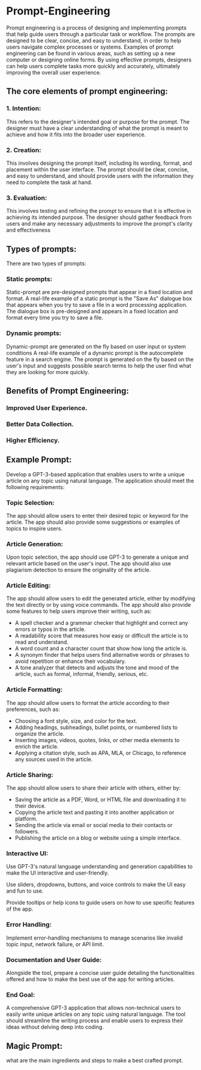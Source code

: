 # Prompt-Engineering
Prompt engineering is a process of designing and implementing prompts that help guide users through a particular task or workflow. The prompts are designed to be clear, concise, and easy to understand, in order to help users navigate complex processes or systems. Examples of prompt engineering can be found in various areas, such as setting up a new computer or designing online forms. By using effective prompts, designers can help users complete tasks more quickly and accurately, ultimately improving the overall user experience.

## The core elements of prompt engineering:

### 1. Intention:
This refers to the designer's intended goal or purpose for the prompt. The designer must have a clear understanding of what the prompt is meant to achieve and how it fits into the broader user experience.

### 2. Creation:
This involves designing the prompt itself, including its wording, format, and placement within the user interface. The prompt should be clear, concise, and easy to understand, and should provide users with the information they need to complete the task at hand.

### 3. Evaluation: 
This involves testing and refining the prompt to ensure that it is effective in achieving its intended purpose. The designer should gather feedback from users and make any necessary adjustments to improve the prompt's clarity and effectiveness

## Types of prompts:
There are two types of prompts:

### Static prompts:
Static-prompt are pre-designed prompts that appear in a fixed location and format. A real-life example of a static prompt is the "Save As" dialogue box that appears when you try to save a file in a word processing application. The dialogue box is pre-designed and appears in a fixed location and format every time you try to save a file. 

### Dynamic prompts:
Dynamic-prompt are generated on the fly based on user input or system conditions
A real-life example of a dynamic prompt is the autocomplete feature in a search engine. The prompt is generated on the fly based on the user's input and suggests possible search terms to help the user find what they are looking for more quickly.

## Benefits of Prompt Engineering:
### Improved User Experience.
### Better Data Collection.
### Higher Efficiency.

## Example Prompt:

Develop a GPT-3-based application that enables users to write a unique article on any topic using natural language. The application should meet the following requirements:

### Topic Selection: 
The app should allow users to enter their desired topic or keyword for the article. The app should also provide some suggestions or examples of topics to inspire users.

### Article Generation: 
Upon topic selection, the app should use GPT-3 to generate a unique and relevant article based on the user's input. The app should also use plagiarism detection to ensure the originality of the article.

### Article Editing:
The app should allow users to edit the generated article, either by modifying the text directly or by using voice commands. The app should also provide some features to help users improve their writing, such as:

- A spell checker and a grammar checker that highlight and correct any errors or typos in the article.
- A readability score that measures how easy or difficult the article is to read and understand.
- A word count and a character count that show how long the article is.
- A synonym finder that helps users find alternative words or phrases to avoid repetition or enhance their vocabulary.
- A tone analyzer that detects and adjusts the tone and mood of the article, such as formal, informal, friendly, serious, etc.

### Article Formatting: 
The app should allow users to format the article according to their preferences, such as:

- Choosing a font style, size, and color for the text.
- Adding headings, subheadings, bullet points, or numbered lists to organize the article.
- Inserting images, videos, quotes, links, or other media elements to enrich the article.
- Applying a citation style, such as APA, MLA, or Chicago, to reference any sources used in the article.

### Article Sharing: 
The app should allow users to share their article with others, either by:

- Saving the article as a PDF, Word, or HTML file and downloading it to their device.
- Copying the article text and pasting it into another application or platform.
- Sending the article via email or social media to their contacts or followers.
- Publishing the article on a blog or website using a simple interface.

### Interactive UI:

Use GPT-3's natural language understanding and generation capabilities to make the UI interactive and user-friendly.

Use sliders, dropdowns, buttons, and voice controls to make the UI easy and fun to use.

Provide tooltips or help icons to guide users on how to use specific features of the app.

### Error Handling:
Implement error-handling mechanisms to manage scenarios like invalid topic input, network failure, or API limit.

### Documentation and User Guide: 
Alongside the tool, prepare a concise user guide detailing the functionalities offered and how to make the best use of the app for writing articles.

### End Goal: 
A comprehensive GPT-3 application that allows non-technical users to easily write unique articles on any topic using natural language. The tool should streamline the writing process and enable users to express their ideas without delving deep into coding.

## Magic Prompt:
what are the main ingredients and steps to make a best crafted prompt.
